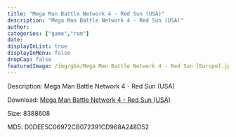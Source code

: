 ```yaml
---
title: "Mega Man Battle Network 4 - Red Sun (USA)"
description: "Mega Man Battle Network 4 - Red Sun (USA)"
author: 
categories: ["game","rom"]
date: 
displayInList: true
displayInMenu: false
dropCap: false
featuredImage: /img/gba/Mega Man Battle Network 4 - Red Sun [Europe].jpg
---
```


Description: Mega Man Battle Network 4 - Red Sun (USA)

Download: <a style="text-decoration:underline;" href="https://mega.nz/#!6KQikYoQ!eyKW3-Pdi76EB9-rg_b3CRy9TV9iIgc19bHaKmSML0w" target = "_blank" rel = "nofollow" > Mega Man Battle Network 4 - Red Sun (USA)</a>

Size: 8388608

MD5: D0DEE5C06972CB072391CD968A248D52

